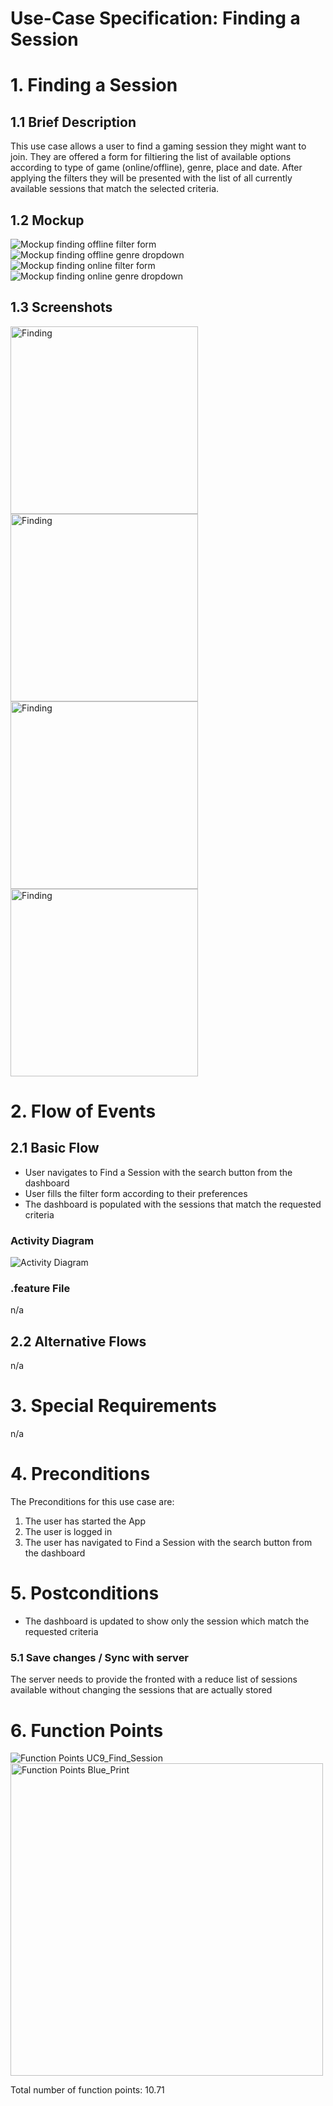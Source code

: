 # Use-Case Specification: Finding a Session

# 1. Finding a Session

## 1.1 Brief Description
This use case allows a user to find a gaming session they might want to join. They are offered a form for filtiering the list of available options according to type of game (online/offline), genre, place and date. After applying the filters they will be presented with the list of all currently available sessions that match the selected criteria.

## 1.2 Mockup
![Mockup finding offline filter form](../mockups/UC9_Filter_Offline.png)
![Mockup finding offline genre dropdown](../mockups/UC9_Dropdown_offline.png)
![Mockup finding online filter form](../mockups/UC9_Filter_Online.png)
![Mockup finding online genre dropdown](../mockups/UC9_Dropdown_Online.png)

## 1.3 Screenshots
<img src="./Screenshots/UC9_Finding_Screenshot0.png" alt="Finding" width="300"/> <img src="./Screenshots/UC9_Finding_Screenshot1.png" alt="Finding" width="300"/> <img src="./Screenshots/UC9_Finding_Screenshot2.png" alt="Finding" width="300"/> <img src="./Screenshots/UC9_Finding_Screenshot3.png" alt="Finding" width="300"/>

# 2. Flow of Events

## 2.1 Basic Flow
- User navigates to Find a Session with the search button from the dashboard
- User fills the filter form according to their preferences
- The dashboard is populated with the sessions that match the requested criteria

### Activity Diagram
![Activity Diagram](../activity_diagrams/UCD9_Finding_session.png)

### .feature File
n/a

## 2.2 Alternative Flows
n/a

# 3. Special Requirements
n/a

# 4. Preconditions
The Preconditions for this use case are:
1. The user has started the App
2. The user is logged in
3. The user has navigated to Find a Session with the search button from the dashboard

# 5. Postconditions
- The dashboard is updated to show only the session which match the requested criteria

### 5.1 Save changes / Sync with server
The server needs to provide the fronted with a reduce list of sessions available without changing the sessions that are actually stored

# 6. Function Points
![Function Points UC9_Find_Session](../function_points/UC9_Finding.png)
<img src="../function_points/Blue_print.png" alt="Function Points Blue_Print" width="500"/>

Total number of function points: 10.71